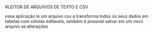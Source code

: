 #LEITOR DE ARQUIVOS DE TEXTO E CSV

essa aplicação le um arquivo csv e transforma todos os seus dados em tabelas com celulas editavels, também é possivel salvar em um novo arquivo as alterações
